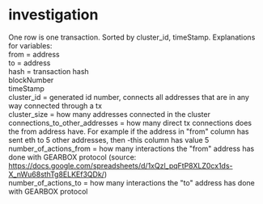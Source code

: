 # investigation
One row is one transaction. Sorted by cluster_id, timeStamp. Explanations for variables: <br />
from = address <br />
to = address <br />
hash = transaction hash <br />
blockNumber<br />
timeStamp <br />
cluster_id = generated id number, connects all addresses that are in any way connected through a tx <br />
cluster_size = how many addresses connected in the cluster <br />
connections_to_other_addresses = how many direct tx connections does the from address have. For example if the address in "from" column has sent eth to 5 other addresses, then -this column has value 5 <br />
number_of_actions_from = how many interactions the "from" address has done with GEARBOX protocol (source: https://docs.google.com/spreadsheets/d/1xQzl_pqFtP8XLZ0cx1ds-X_nWu68sthTg8ELKEf3QDk/) <br />
number_of_actions_to = how many interactions the "to" address has done with GEARBOX protocol <br />
